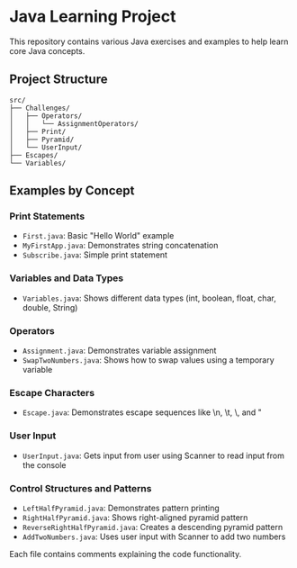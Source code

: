 # Java Learning Project

This repository contains various Java exercises and examples to help learn core Java concepts.

## Project Structure
```
src/
├── Challenges/
│   ├── Operators/
│   │   └── AssignmentOperators/
│   ├── Print/
│   ├── Pyramid/
│   └── UserInput/
├── Escapes/
└── Variables/
```

## Examples by Concept

### Print Statements
- `First.java`: Basic "Hello World" example
- `MyFirstApp.java`: Demonstrates string concatenation
- `Subscribe.java`: Simple print statement

### Variables and Data Types
- `Variables.java`: Shows different data types (int, boolean, float, char, double, String)

### Operators
- `Assignment.java`: Demonstrates variable assignment
- `SwapTwoNumbers.java`: Shows how to swap values using a temporary variable

### Escape Characters
- `Escape.java`: Demonstrates escape sequences like \n, \t, \\, and \"

### User Input
- `UserInput.java`: Gets input from user using Scanner
to read input from the console

### Control Structures and Patterns
- `LeftHalfPyramid.java`: Demonstrates pattern printing
- `RightHalfPyramid.java`: Shows right-aligned pyramid pattern
- `ReverseRightHalfPyramid.java`: Creates a descending pyramid pattern
- `AddTwoNumbers.java`: Uses user input with Scanner to add two numbers

Each file contains comments explaining the code functionality.
